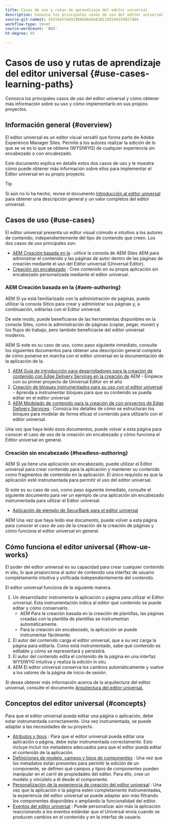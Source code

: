```yaml
---
title: Casos de uso y rutas de aprendizaje del editor universal
description: Conozca los principales casos de uso del editor universal y cómo obtener más información sobre su uso y cómo implementarlo en sus propios proyectos.
source-git-commit: 45418e5fd431980b48eda83811d5544154027d84
workflow-type: tm+mt
source-wordcount: '863'
ht-degree: 0%

---
```



# Casos de uso y rutas de aprendizaje del editor universal {#use-cases-learning-paths}

Conozca los principales casos de uso del editor universal y cómo obtener más información sobre su uso y cómo implementarlo en sus propios proyectos.

## Información general {#overview}

El editor universal es un editor visual versátil que forma parte de Adobe Experience Manager Sites. Permite a los autores realizar la edición de lo que se ve es lo que se obtiene (WYSIWYG) de cualquier experiencia sin encabezado o con encabezado.

Este documento explica en detalle estos dos casos de uso y le muestra cómo puede obtener más información sobre ellos para implementar el Editor universal en su propio proyecto.

>[!TIP]
>
>Si aún no lo ha hecho, revise el documento [Introducción al editor universal](/help/implementing/universal-editor/introduction.md) para obtener una descripción general y un valor completos del editor universal.

## Casos de uso {#use-cases}

El editor universal presenta un editor visual cómodo e intuitivo a los autores de contenido, independientemente del tipo de contenido que creen. Los dos casos de uso principales son:

* [AEM Creación basada en la](#aem-authoring) : utilice la consola de AEM Sites AEM para administrar el contenido y las páginas de autor dentro de las páginas de creación mediante el uso del Editor universal (Universal Editor).
* [Creación sin encabezado](#headless-authoring) : Cree contenido en su propia aplicación sin encabezado personalizada mediante el editor universal.

### AEM Creación basada en la {#aem-authoring}

AEM Si ya está familiarizado con la administración de páginas, puede utilizar la consola Sitios para crear y administrar sus páginas y, a continuación, editarlas con el Editor universal.

De este modo, puede beneficiarse de las herramientas disponibles en la consola Sites, como la administración de páginas (copiar, pegar, mover) y los flujos de trabajo, pero también beneficiarse del editor universal moderno.

AEM Si este es su caso de uso, como paso siguiente inmediato, consulte los siguientes documentos para obtener una descripción general completa de cómo ponerse en marcha con el editor universal en la documentación de la aplicación de la.

1. [AEM Guía de introducción para desarrolladores para la creación de contenido con Edge Delivery Services en la creación de](/help/edge/aem-authoring/edge-dev-getting-started.md) AEM - Empiece con su primer proyecto de Universal Editor en el año
1. [Creación de bloques instrumentados para su uso con el editor universal](/help/edge/aem-authoring/create-block.md) - Aprenda a instrumentar bloques para que su contenido se pueda editar en el editor universal
1. [AEM Modelado de contenido para la creación de con proyectos de Edge Delivery Services](/help/edge/aem-authoring/content-modeling.md) : Conozca los detalles de cómo se estructuran los bloques para modelar de forma eficaz el contenido para utilizarlo con el editor universal.

Una vez que haya leído esos documentos, puede volver a esta página para conocer el caso de uso de la creación sin encabezado y cómo funciona el Editor universal en general.

### Creación sin encabezado {#headless-authoring}

AEM Si ya tiene una aplicación sin encabezado, puede utilizar el Editor universal para crear contenido para la aplicación y mantener su contenido como fragmentos de contenido en la aplicación. El único requisito es que la aplicación esté instrumentada para permitir el uso del editor universal.

Si este es su caso de uso, como paso siguiente inmediato, consulte el siguiente documento para ver un ejemplo de una aplicación sin encabezado instrumentada para utilizar el Editor universal.

* [Aplicación de ejemplo de SecurBank para el editor universal](/help/implementing/universal-editor/securbank.md)

AEM Una vez que haya leído ese documento, puede volver a esta página para conocer el caso de uso de la creación de la creación de páginas y cómo funciona el editor universal en general.

## Cómo funciona el editor universal {#how-ue-works}

El poder del editor universal es su capacidad para crear cualquier contenido in situ, lo que proporciona al autor de contenido una interfaz de usuario completamente intuitiva y unificada independientemente del contenido.

El editor universal funciona de la siguiente manera.

1. Un desarrollador instrumenta la aplicación o página para utilizar el Editor universal. Esta instrumentación indica al editor qué contenido se puede editar y cómo conservarlo.
   * AEM Para la creación basada en la creación de plantillas, las páginas creadas con la plantilla de plantillas se instrumentan automáticamente.
   * Para la creación sin encabezado, la aplicación se puede instrumentar fácilmente.
1. El autor del contenido carga el editor universal, que a su vez carga la página para editarla. Como está instrumentado, sabe qué contenido es editable y cómo se representará y persistirá.
1. El autor del contenido edita el contenido de la página en una interfaz WYSIWYG intuitiva y realiza la edición in situ.
1. AEM El editor universal conserva los cambios automáticamente y vuelve a los valores de la página de inicio de sesión.

Si desea obtener más información acerca de la arquitectura del editor universal, consulte el documento [Arquitectura del editor universal.](/help/implementing/universal-editor/architecture.md)

## Conceptos del editor universal {#concepts}

Para que el editor universal pueda editar una página o aplicación, debe estar instrumentada correctamente. Una vez instrumentada, se puede adaptar a las necesidades de su proyecto.

* [Atributos y tipos](/help/implementing/universal-editor/attributes-types.md) : Para que el editor universal pueda editar una aplicación o página, debe estar instrumentada correctamente. Esto incluye incluir los metadatos adecuados para que el editor pueda editar el contenido de la aplicación.
* [Definiciones de modelo, campos y tipos de componentes](/help/implementing/universal-editor/field-types.md) : Una vez que los metadatos están presentes para permitir la edición de un componente, se definen qué campos y tipos de componentes pueden manipular en el carril de propiedades del editor. Para ello, cree un modelo y vincúlelo a él desde el componente.
* [Personalización de la experiencia de creación del editor universal](/help/implementing/universal-editor/customizing.md) : Una vez que la aplicación o la página estén completamente instrumentadas, la experiencia del editor universal se puede adaptar aún más filtrando los componentes disponibles o ampliando la funcionalidad del editor.
* [Eventos del editor universal](/help/implementing/universal-editor/events.md) : Puede personalizar aún más la aplicación reaccionando a los eventos estándar que el Universal envía cuando se producen cambios en el contenido y en la interfaz de usuario.
